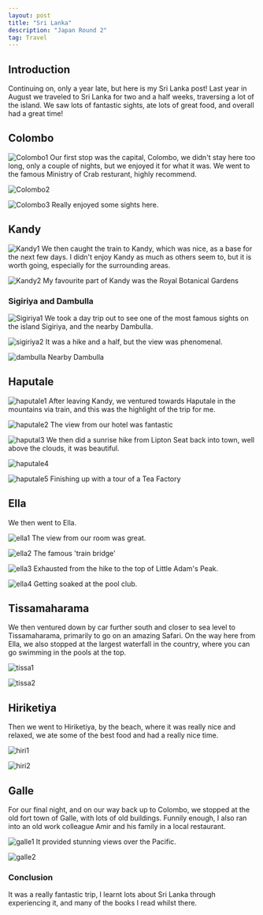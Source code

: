 ```yaml
---
layout: post
title: "Sri Lanka"
description: "Japan Round 2"
tag: Travel
---
```

## Introduction 
Continuing on, only a year late, but here is my Sri Lanka post! Last year in August we traveled to Sri Lanka for two and a half weeks, traversing a lot of the island. We saw lots of fantastic sights, ate lots of great food, and overall had a great time!


## Colombo

![Colombo1](blob:https://imgur.com/1881a89a-8343-4a81-8f2b-e2f53f6f5ff4)
Our first stop was the capital, Colombo, we didn't stay here too long, only a couple of nights, but we enjoyed it for what it was. We went to the famous Ministry of Crab resturant, highly recommend.

![Colombo2]()

![Colombo3](blob:https://imgur.com/fec45f40-7815-42ab-bfcf-5d06cf577ac6)
Really enjoyed some sights here.


## Kandy

![Kandy1](blob:https://imgur.com/a2d8ca3a-5957-4a29-8fad-029882983da4)
We then caught the train to Kandy, which was nice, as a base for the next few days. I didn't enjoy Kandy as much as others seem to, but it is worth going, especially for the surrounding areas.

![Kandy2](https://i.imgur.com/2bzw5hJ.jpeg)
My favourite part of Kandy was the Royal Botanical Gardens


### Sigiriya and Dambulla

![Sigiriya1]()
We took a day trip out to see one of the most famous sights on the island Sigiriya, and the nearby Dambulla.

![sigiriya2](blob:https://imgur.com/4be589c5-c70a-4b84-a879-e677310692ba)
It was a hike and a half, but the view was phenomenal.

![dambulla]()
Nearby Dambulla


## Haputale

![haputale1](https://i.imgur.com/m0d2dMB.jpeg)
After leaving Kandy, we ventured towards Haputale in the mountains via train, and this was the highlight of the trip for me.


![haputale2](https://i.imgur.com/Kk1Gf6B.jpeg)
The view from our hotel was fantastic

![haputal3](https://i.imgur.com/xIZfygG.jpeg)
We then did a sunrise hike from Lipton Seat back into town, well above the clouds, it was beautiful.

![haputale4](https://i.imgur.com/pyzTFVb.jpeg)

![haputale5](https://i.imgur.com/vxczVwG.jpeg)
Finishing up with a tour of a Tea Factory


## Ella
We then went to Ella.

![ella1](blob:https://imgur.com/ce050327-64d5-4581-bcb3-5fb56705bb7f)
The view from our room was great.

![ella2](blob:https://imgur.com/7b6efc7b-d349-41cd-8ed2-4db2904fdcdb)
The famous 'train bridge'

![ella3](https://i.imgur.com/jLc05fO.jpeg)
Exhausted from the hike to the top of Little Adam's Peak.

![ella4](https://i.imgur.com/c1VLG2Q.jpeg)
Getting soaked at the pool club.


## Tissamaharama 
We then ventured down by car further south and closer to sea level to Tissamaharama, primarily to go on an amazing Safari. On the way here from Ella, we also stopped at the largest waterfall in the country, where you can go swimming in the pools at the top.

![tissa1](https://i.imgur.com/KlLHJ0Q.jpeg)

![tissa2](https://i.imgur.com/hUt1r3F.jpeg)

## Hiriketiya
Then we went to Hiriketiya, by the beach, where it was really nice and relaxed, we ate some of the best food and had a really nice time.

![hiri1](https://i.imgur.com/6hErMfE.jpeg)

![hiri2](https://i.imgur.com/hG8noAQ.jpeg)


## Galle
For our final night, and on our way back up to Colombo, we stopped at the old fort town of Galle, with lots of old buildings. Funnily enough, I also ran into an old work colleague Amir and his family in a local restaurant.

![galle1](https://i.imgur.com/891VAlZ.jpeg)
It provided stunning views over the Pacific.

![galle2](https://i.imgur.com/8kksnmS.jpeg)


### Conclusion
It was a really fantastic trip, I learnt lots about Sri Lanka through experiencing it, and many of the books I read whilst there.